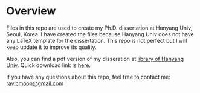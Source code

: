 # Overview

Files in this repo are used to create my Ph.D. dissertation at Hanyang Univ, Seoul, Korea.
I have created the files because Hanyang Univ does not have any LaTeX template for the dissertation.
This repo is not perfect but I will keep update it to improve its quality.

Also, you can find a pdf version of my disseration at [library of Hanyang Univ](https://library.hanyang.ac.kr/). 
Quick download link is [here](http://dcollection.hanyang.ac.kr/public_resource/pdf/000000110692_20200313183655.pdf).

If you have any questions about this repo, feel free to contact me: ravicmoon@gmail.com
